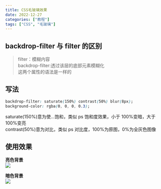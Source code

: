 ```yaml
---
title: CSS毛玻璃效果
date: 2022-12-27
categories: ["教程"]
tags: ["CSS", "毛玻璃"]
---
```


## backdrop-filter 与 filter 的区别

> filter：模糊内容<br>
> backdrop-filter:透过该层的底部元素模糊化<br>
> 这两个属性的语法是一样的

## 写法

```css
backdrop-filter: saturate(150%) contrast(50%) blur(8px);
background-color: rgba(0, 0, 0, 0.3);
```

saturate(150%)意为使…饱和，类似 ps 饱和度效果，小于 100%变暗，大于 100%变亮<br>
contrast(50%)意为对比，类似 ps 对比度，100%为原图，0%为全灰色图像

## 使用效果

**亮色背景**<br>
![](https://minio.qiang.uk/static/2024/08/30/e88c191b7a245b1cee55d27beeff2549.jpg)

**暗色背景**<br>
![](https://minio.qiang.uk/static/2024/08/30/cbb3b938592a3614ddebbc24ff33bad0.jpg)
